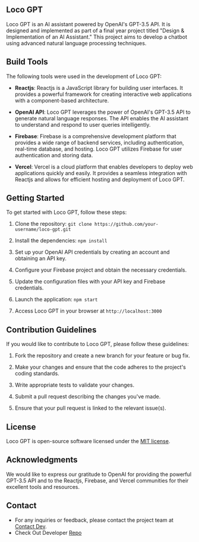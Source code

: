 ## Loco GPT

Loco GPT is an AI assistant powered by OpenAI's GPT-3.5 API. It is designed and implemented as part of a final year project titled "Design & Implementation of an AI Assistant." This project aims to develop a chatbot using advanced natural language processing techniques.

## Build Tools

The following tools were used in the development of Loco GPT:

- **Reactjs**: Reactjs is a JavaScript library for building user interfaces. It provides a powerful framework for creating interactive web applications with a component-based architecture.

- **OpenAI API**: Loco GPT leverages the power of OpenAI's GPT-3.5 API to generate natural language responses. The API enables the AI assistant to understand and respond to user queries intelligently.

- **Firebase**: Firebase is a comprehensive development platform that provides a wide range of backend services, including authentication, real-time database, and hosting. Loco GPT utilizes Firebase for user authentication and storing data.

- **Vercel**: Vercel is a cloud platform that enables developers to deploy web applications quickly and easily. It provides a seamless integration with Reactjs and allows for efficient hosting and deployment of Loco GPT.

## Getting Started

To get started with Loco GPT, follow these steps:

1. Clone the repository: `git clone https://github.com/your-username/loco-gpt.git`

2. Install the dependencies: `npm install`

3. Set up your OpenAI API credentials by creating an account and obtaining an API key.

4. Configure your Firebase project and obtain the necessary credentials.

5. Update the configuration files with your API key and Firebase credentials.

6. Launch the application: `npm start`

7. Access Loco GPT in your browser at `http://localhost:3000`

## Contribution Guidelines

If you would like to contribute to Loco GPT, please follow these guidelines:

1. Fork the repository and create a new branch for your feature or bug fix.

2. Make your changes and ensure that the code adheres to the project's coding standards.

3. Write appropriate tests to validate your changes.

4. Submit a pull request describing the changes you've made.

5. Ensure that your pull request is linked to the relevant issue(s).

## License

Loco GPT is open-source software licensed under the [MIT license](https://opensource.org/licenses/MIT).

## Acknowledgments

We would like to express our gratitude to OpenAI for providing the powerful GPT-3.5 API and to the Reactjs, Firebase, and Vercel communities for their excellent tools and resources.

## Contact

- For any inquiries or feedback, please contact the project team at [Contact Dev](mailto:favourajokubi@gmail.com).
- Check Out Developer [Repo](https://github.com/fabiconcept)
